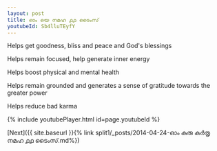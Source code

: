 ```yaml
---
layout: post
title: ഓം യെ നമഹ ൧൧ ടൈംസ്
youtubeId: Sb4lluTEyfY
---
```

 
 
Helps get goodness, bliss and peace and God's blessings
 
Helps remain focused, help generate inner energy 
 
Helps boost physical and mental health 
 
Helps remain grounded and generates a sense of gratitude towards the greater power 
 
Helps reduce bad karma
 
 
 
 


{% include youtubePlayer.html id=page.youtubeId %}
 
[Next]({{ site.baseurl }}{% link  split1/_posts/2014-04-24-ഓം കുരു കർതൃ നമഹ ൧൧ ടൈംസ്.md%})
 
